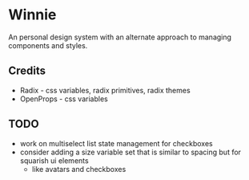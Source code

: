 # Winnie

An personal design system with an alternate approach to managing components and styles.

## Credits

- Radix - css variables, radix primitives, radix themes 
- OpenProps - css variables 

## TODO

- work on multiselect list state management for checkboxes
- consider adding a size variable set that is similar to spacing but for squarish ui elements
    - like avatars and checkboxes